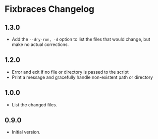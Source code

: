 # Fixbraces Changelog #

## 1.3.0 ##

- Add the `--dry-run, -d` option to list the files that would change, but make
  no actual corrections.

## 1.2.0 ##
- Error and exit if no file or directory is passed to the script
- Print a message and gracefully handle non-existent path or directory

## 1.0.0 ##
- List the changed files.

## 0.9.0 ##

- Initial version.
